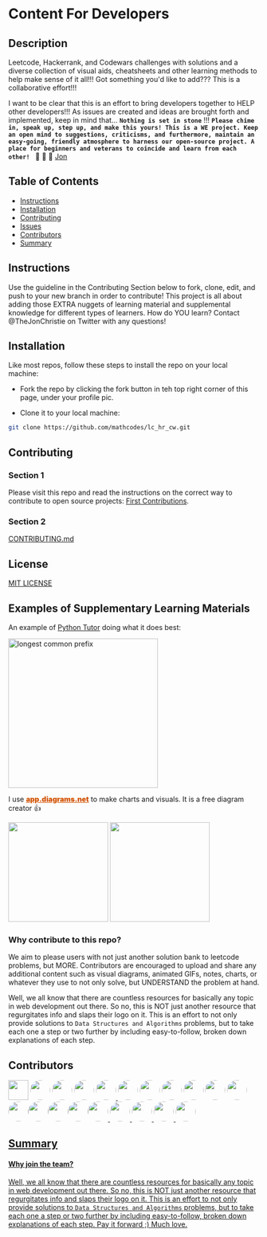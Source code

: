 # Content For Developers

<h2>Description</h2>
Leetcode, Hackerrank, and Codewars challenges with solutions and a diverse collection of visual aids, cheatsheets and other learning methods to help make sense of it all!!! Got something you'd like to add??? This is a collaborative effort!!!

I want to be clear that this is an effort to bring developers together to HELP other developers!!! As issues are created and ideas are brought forth and implemented, keep in mind that... **`Nothing is set in stone`** !!! **`Please chime in, speak up, step up, and make this yours! This is a WE project. Keep an open mind to suggestions, criticisms, and furthermore, maintain an easy-going, friendly atmosphere to harness our open-source project. A place for beginners and veterans to coincide and learn from each other! `** 🙏 🙏 🙏 [Jon](https://twitter.com/thejonchristie)

## Table of Contents

- [Instructions](#instructions)
- [Installation](#installation)
- [Contributing](#contributing)
- [Issues](https://github.com/mathcodes/contentfordevelopers/issues)
- [Contributors](#contributors)
- [Summary](#summary)

## Instructions

Use the guideline in the Contributing Section below to fork, clone, edit, and push to your new branch in order to contribute! This project is all about adding those EXTRA nuggets of learning material and supplemental knowledge for different types of learners. How do YOU learn? Contact @TheJonChristie on Twitter with any questions!

## Installation

Like most repos, follow these steps to install the repo on your local machine:

- Fork the repo by clicking the fork button in teh top right corner of this page, under your profile pic.

- Clone it to your local machine:

```bash
git clone https://github.com/mathcodes/lc_hr_cw.git
```

## Contributing

### Section 1

Please visit this repo and read the instructions on the correct way to contribute to open source projects: [First Contributions](https://github.com/firstcontributions/first-contributions).

### Section 2

<a href="https://github.com/mathcodes/lc_hr_cw/blob/main/CONTRIBUTING.md">CONTRIBUTING.md</a>

## License

<a href="https://github.com/mathcodes/lc_hr_cw/blob/main/LICENSE.md">MIT LICENSE</a>

## Examples of Supplementary Learning Materials

An example of [Python Tutor](www.pythontutor.com) doing what it does best:

<img alt="longest common prefix" src="./src/assets/LeetCode/0014.%20Longest%20Common%20Prefix/LongestCommonPrefix.gif" height="300px;" />

I use <a href="https://app.diagrams.net/" style="color:#d35400; font-weight:900">app.diagrams.net</a> to make charts and visuals. It is a free diagram creator 👍

<img src="./src/assets/LeetCode/0001.%20Two%20Sum/1.twoSum.png" height="200px"/> <img src="./src/assets/LeetCode/0004.%20Median%20of%20Two%20Sorted%20Arrays/4.MedianOfTwoSortedArrays.drawio.png" height="200px"/>

### Why contribute to this repo?

We aim to please users with not just another solution bank to leetcode problems, but MORE. Contributors are encouraged to upload and share any additional content such as visual diagrams, animated GIFs, notes, charts, or whatever they use to not only solve, but UNDERSTAND the problem at hand.

Well, we all know that there are countless resources for basically any topic in web development out there. So no, this is NOT just another resource that regurgitates info and slaps their logo on it. This is an effort to not only provide solutions to `Data Structures and Algorithms` problems, but to take each one a step or two further by including easy-to-follow, broken down explanations of each step.

## Contributors


<a href="https://github.com/mathcodes"><img src="https://images.weserv.nl/?url=avatars.githubusercontent.com/mathcodes?v=4&h=300&w=300&fit=cover&mask=circle&maxage=7d"  width="40px"/></a> <a href="https://github.com/mernmonster"><img style="border-radius:50%;" src="https://avatars.githubusercontent.com/mernmonster" width="40px" /></a> <a href="https://github.com/dejmartins"><img style="border-radius:50%;" src="https://avatars.githubusercontent.com/dejmartins" width="40px !important" /></a> <a href="https://github.com/deveshgoyal1000"><img style="border-radius:50%;" src="https://avatars.githubusercontent.com/deveshgoyal1000" width="40px" /></a> <a href="https://github.com/rashmisubhash"><img style="border-radius:50%;" src="https://avatars.githubusercontent.com/rashmisubhash" width="40px" /> <a href="https://github.com/vishalpattnaik"><img style="border-radius:50%;" src="https://avatars.githubusercontent.com/vishalpattnaik" width="40px" /></a> <a href="https://github.com/gaurang7goel"><img style="border-radius:50%;" src="https://avatars.githubusercontent.com/gaurang7goel" width="40px" /></a> <a href="https://github.com/xcelr8"><img style="border-radius:50%;" src="https://avatars.githubusercontent.com/xcelr8" width="40px" /></a> <a href="https://github.com/suman-somu"><img style="border-radius:50%;" src="https://avatars.githubusercontent.com/suman-somu" width="40px" /></a> <a href="https://github.com/raeeceip"><img style="border-radius:50%;" src="https://avatars.githubusercontent.com/raeeceip" width="40px" /></a> <a href="https://github.com/AryaDeepanshu"><img style="border-radius:50%;" src="https://avatars.githubusercontent.com/AryaDeepanshu" width="40px" /></a> <a href="https://github.com/jasonjg"><img style="border-radius:50%;" src="https://avatars.githubusercontent.com/jasonjg" width="40px" /></a><a href="https://github.com/jackz070"><img style="border-radius:50%;" src="https://avatars.githubusercontent.com/jackz070" width="40px" /></a><a href="https://github.com/AkaraTawng"><img style="border-radius:50%;" src="https://avatars.githubusercontent.com/AkaraTawng" width="40px" /><a href="https://github.com/SwarnitSinha"><img style="border-radius:50%;" src="https://avatars.githubusercontent.com/SwarnitSinha" width="40px" /><a href="https://github.com/AdithyaPadmashali"><img style="border-radius:50%;" src="https://avatars.githubusercontent.com/AdithyaPadmashali" width="40px" /> <a href="https://github.com/aniqatc"><img style="border-radius:50%;" src="https://avatars.githubusercontent.com/aniqatc" width="40px" /> <a href="https://github.com/rootrsk"><img style="border-radius:50%;" src="https://avatars.githubusercontent.com/rootrsk" width="40px" /> <a href="https://github.com/enaughton"><img style="border-radius:50%;" src="https://avatars.githubusercontent.com/enaughton" width="40px" /> <a href="https://github.com/SAHIL250499"><img style="border-radius:50%;" src="https://avatars.githubusercontent.com/SAHIL250499" width="40px" />

## Summary

#### Why join the team?

Well, we all know that there are countless resources for basically any topic in web development out there. So no, this is NOT just another resource that regurgitates info and slaps their logo on it. This is an effort to not only provide solutions to `Data Structures and Algorithms` problems, but to take each one a step or two further by including easy-to-follow, broken down explanations of each step. Pay it forward ;) Much love.
